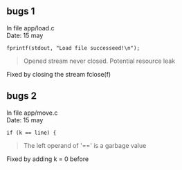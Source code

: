 ## bugs 1 ##
In file app/load.c  
Date: 15 may
  
    fprintf(stdout, "Load file successeed!\n");  
> Opened stream never closed. Potential resource leak    

Fixed by closing the stream fclose(f)  

## bugs 2 ##
In file app/move.c  
Date: 15 may  
  
    if (k == line) {  
> The left operand of '==' is a garbage value    

Fixed by adding k = 0 before  
